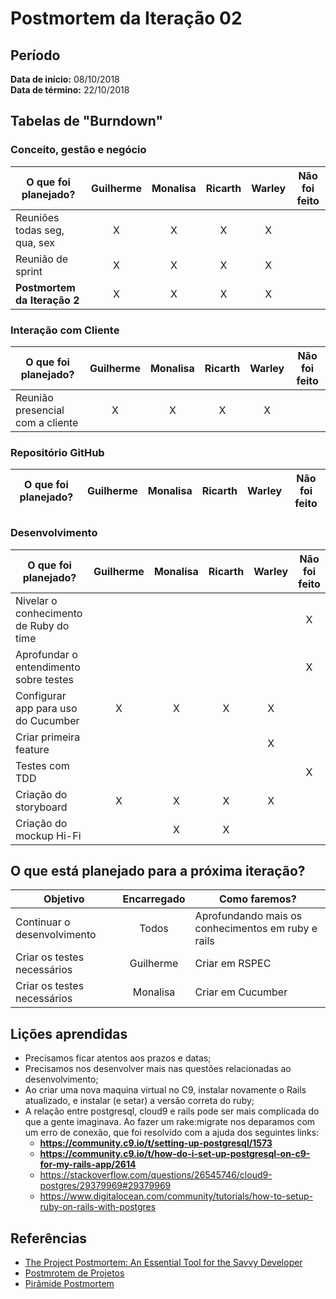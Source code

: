 # Postmortem da Iteração 02

## Período
**Data de início:** 08/10/2018  
**Data de término:** 22/10/2018

## Tabelas de "Burndown"
### Conceito, gestão e negócio
|O que foi planejado?|Guilherme|Monalisa|Ricarth|Warley|Não foi feito|
|--------------------|:-------:|:------:|:-----:|:----:|:-----------:|
|Reuniões todas seg, qua, sex|X|X|X|X||
|Reunião de sprint|X|X|X|X||
|**Postmortem da Iteração 2**|X|X|X|X||


### Interação com Cliente
|O que foi planejado?|Guilherme|Monalisa|Ricarth|Warley|Não foi feito|
|--------------------|:-------:|:------:|:-----:|:----:|:-----------:|
|Reunião presencial com a cliente|X|X|X|X||

### Repositório GitHub
|O que foi planejado?|Guilherme|Monalisa|Ricarth|Warley|Não foi feito|
|--------------------|:-------:|:------:|:-----:|:----:|:-----------:|

### Desenvolvimento
|O que foi planejado?|Guilherme|Monalisa|Ricarth|Warley|Não foi feito|
|--------------------|:-------:|:------:|:-----:|:----:|:-----------:|
|Nivelar o conhecimento de Ruby do time|||||X|
|Aprofundar o entendimento sobre testes|||||X|
|Configurar app para uso do Cucumber|X|X|X|X||
|Criar primeira feature||||X||
|Testes com TDD|||||X|
|Criação do storyboard|X|X|X|X||
|Criação do mockup Hi-Fi||X|X|||

## O que está planejado para a próxima iteração?
|Objetivo|Encarregado|Como faremos?|
|--------|:---------:|-------------|
|Continuar o desenvolvimento|Todos|Aprofundando mais os conhecimentos em ruby e rails|
|Criar os testes necessários|Guilherme|Criar em RSPEC|
|Criar os testes necessários|Monalisa|Criar em Cucumber|

## Lições aprendidas
- Precisamos ficar atentos aos prazos e datas;
- Precisamos nos desenvolver mais nas questões relacionadas ao desenvolvimento;
- Ao criar uma nova maquina virtual no C9, instalar novamente o Rails atualizado, e instalar (e setar) a versão correta do ruby;
- A relação entre postgresql, cloud9 e rails pode ser mais complicada do que a gente imaginava. Ao fazer um rake:migrate nos deparamos com um erro de conexão, que foi resolvido com a ajuda dos seguintes links:
  - **https://community.c9.io/t/setting-up-postgresql/1573**
  - **https://community.c9.io/t/how-do-i-set-up-postgresql-on-c9-for-my-rails-app/2614**
  - https://stackoverflow.com/questions/26545746/cloud9-postgres/29379969#29379969
  - https://www.digitalocean.com/community/tutorials/how-to-setup-ruby-on-rails-with-postgres

## Referências
- [The Project Postmortem: An Essential Tool for the Savvy Developer](https://www.developer.com/design/article.php/3637441)
- [Postmrotem de Projetos](https://meiobit.com/15085/postmortem-de-projetos-aprendendo-com-os-erros/)
- [Pirâmide Postmortem](https://uvagpclass.wordpress.com/2017/12/04/piramide-post-mortem-2/)

